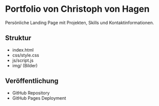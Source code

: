 # Portfolio von Christoph von Hagen

Persönliche Landing Page mit Projekten, Skills und Kontaktinformationen.

## Struktur
- index.html
- css/style.css
- js/script.js
- img/ (Bilder)

## Veröffentlichung
- GitHub Repository
- GitHub Pages Deployment
